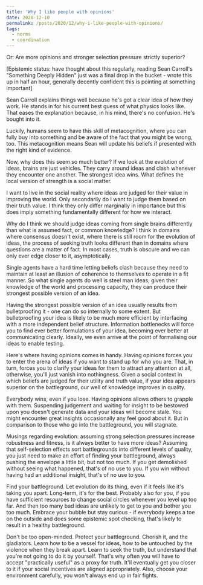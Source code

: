 ```yaml
---
title: 'Why I like people with opinions'
date: 2020-12-10
permalink: /posts/2020/12/why-i-like-people-with-opinions/
tags:
  - norms
  - coordination
---
```


Or: Are more opinions and stronger selection pressure strictly superior?

[Epistemic status: have thought about this regularly, reading Sean Carroll's "Something Deeply Hidden" just was a final drop in the bucket - wrote this up in half an hour, generally decently confident this is pointing at something important]

Sean Carroll explains things well because he's got a clear idea of how they work. He stands in for his current best guess of what physics looks like. That eases the explanation because, in his mind, there's no confusion. He's bought into it.

Luckily, humans seem to have this skill of metacognition, where you can fully buy into something and be aware of the fact that you might be wrong, too. This metacognition means Sean will update his beliefs if presented with the right kind of evidence.

Now, why does this seem so much better? If we look at the evolution of ideas, brains are just vehicles. They carry around ideas and clash whenever they encounter one another. The strongest idea wins. What defines the local version of strength is a social matter.

I want to live in the social reality where ideas are judged for their value in improving the world. Only secondarily do I want to judge them based on their truth value. I think they only differ marginally in importance but this does imply something fundamentally different for how we interact.

Why do I think we should judge ideas coming from single brains differently than what is assumed fact, or common knowledge? I think in domains where consensus doesn't exist, where there is still room for the evolution of ideas, the process of seeking truth looks different than in domains where questions are a matter of fact. In most cases, truth is obscure and we can only ever edge closer to it, asymptotically.

Single agents have a hard time letting beliefs clash because they need to maintain at least an illusion of coherence to themselves to operate in a fit manner. So what single agents do well is steel man ideas; given their knowledge of the world and processing capacity, they can produce their strongest possible version of an idea.

Having the strongest possible version of an idea usually results from bulletproofing it - one can do so internally to some extent. But bulletproofing your idea is likely to be much more efficient by interfacing with a more independent belief structure. Information bottlenecks will force you to find ever better formulations of your idea, becoming ever better at communicating clearly. Ideally, we even arrive at the point of formalising our ideas to enable testing.

Here's where having opinions comes in handy. Having opinions forces you to enter the arena of ideas if you want to stand up for who you are. That, in turn, forces you to clarify your ideas for them to attract any attention at all, otherwise, you'll just vanish into nothingness. Given a social context in which beliefs are judged for their utility and truth value, if your idea appears superior on the battleground, our well of knowledge improves in quality. 

Everybody wins, even if you lose. Having opinions allows others to grapple with them. Suspending judgement and waiting for insight to be bestowed upon you doesn't generate data and your ideas will become stale. You might encounter great insights occasionally any feel good about it. But in comparison to those who go into the battleground, you will stagnate.

Musings regarding evolution: assuming strong selection pressures increase robustness and fitness, is it always better to have more ideas? Assuming that self-selection effects sort battlegrounds into different levels of quality, you just need to make an effort of finding your battleground, always pushing the envelope a little bit, but not too much. If you get demolished without seeing what happened, that's of no use to you. If you win without having had an additional insight, that's of no use to you.

Find your battleground. Let evolution do its thing, even if it feels like it's taking you apart. Long-term, it's for the best. Probably also for you, if you have sufficient resources to change social circles whenever you level up too far. And then too many bad ideas are unlikely to get to you and bother you too much. Embrace your bubble but stay curious - if everybody keeps a toe on the outside and does some epistemic spot checking, that's likely to result in a healthy battleground.

Don't be too open-minded. Protect your battleground. Cherish it, and the gladiators. Learn how to be a vessel for ideas, how to be untouched by the violence when they break apart. Learn to seek the truth, but understand that you're not going to do it by yourself. That's why often you will have to accept "practically useful" as a proxy for truth. It'll eventually get you closer to it if your social incentives are aligned appropriately. Also, choose your environment carefully, you won't always end up in fair fights.
